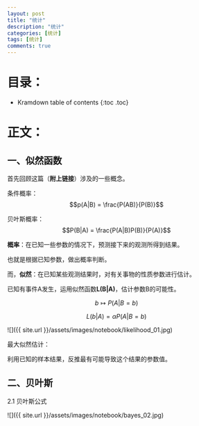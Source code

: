 ```yaml
---
layout: post
title: "统计"
description: "统计"
categories: [统计]
tags: [统计]
comments: true
---
```

# 目录：

* Kramdown table of contents
{:toc .toc}

# 正文：

## 一、似然函数

首先回顾这篇（**附上链接**）涉及的一些概念。

条件概率：$$p(A|B) = \frac{P(AB)}{P(B)}$$

贝叶斯概率：$$P(B|A) = \frac{P(A|B)P(B)}{P(A)}$$

**概率**：在已知一些参数的情况下，预测接下来的观测所得到结果。

也就是根据已知参数，做出概率判断。

而，**似然**：在已知某些观测结果时，对有关事物的性质参数进行估计。

已知有事件A发生，运用似然函数**L(B|A)**，估计参数B的可能性。

$$b \mapsto P(A|B=b)$$

$$L(b|A) = \alpha P(A|B=b)$$

![]({{ site.url }}/assets/images/notebook/likelihood_01.jpg)

最大似然估计：

利用已知的样本结果，反推最有可能导致这个结果的参数值。


## 二、贝叶斯

2.1 贝叶斯公式

![]({{ site.url }}/assets/images/notebook/bayes_02.jpg)













